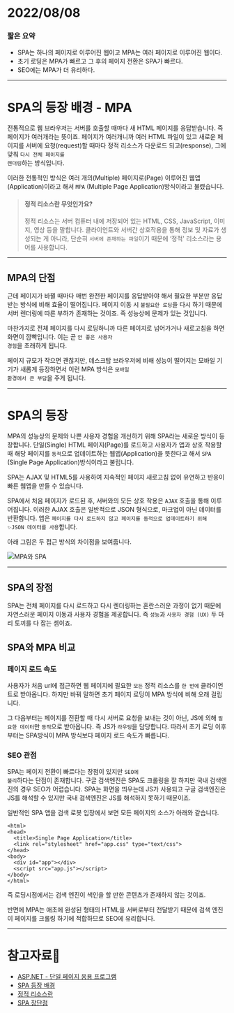 # 2022/08/08

### 짧은 요약

- SPA는 하나의 페이지로 이루어진 웹이고 MPA는 여러 페이지로 이루어진 웹이다.
- 초기 로딩은 MPA가 빠르고 그 후의 페이지 전환은 SPA가 빠르다.
- SEO에는 MPA가 더 유리하다.

---

# SPA의 등장 배경 - MPA

전통적으로 웹 브라우저는 서버를 호출할 때마다 새 HTML 페이지를 응답받습니다. 즉 페이지가 여러개라는 뜻이죠. 페이지가 여러개니까 여러 HTML 파일이 있고 새로운 페이지를 서버에 요청(request)할 때마다 정적 리소스가 다운로드 되고(response), 그에 맞춰 <code>다시 전체 페이지를 렌더링</code>하는 방식입니다.

이러한 전통적인 방식은 여러 개의(Multiple) 페이지로(Page) 이루어진 웹앱(Application)이라고 해서 <code>MPA</code> (Multiple Page Application)방식이라고 불렸습니다.

> #### 정적 리소스란 무엇인가요?
>
> 정적 리소스는 서버 컴퓨터 내에 저장되어 있는 HTML, CSS, JavaScript, 이미지, 영상 등을 말합니다. 클라이언트와 서버간 상호작용을 통해 정보 및 자료가 생성되는 게 아니라, 단순히 <code>서버에 존재하는 파일</code>이기 때문에 ‘정적' 리소스라는 용어를 사용합니다.

---

## MPA의 단점

근데 페이지가 바뀔 때마다 매번 완전한 페이지를 응답받아야 해서 필요한 부분만 응답받는 방식에 비해 효율이 떨어집니다. 페이지 이동 시 <code>불필요한 로딩</code>을 다시 하기 때문에 서버 렌더링에 따른 부하가 존재하는 것이죠. 즉 성능상에 문제가 있는 것입니다.

마찬가지로 전체 페이지를 다시 로딩하니까 다른 페이지로 넘어가거나 새로고침을 하면 화면이 깜빡입니다. 이는 곧 <code>안 좋은 사용자 경험</code>을 초래하게 됩니다.

페이지 규모가 작으면 괜찮지만, 데스크탑 브라우저에 비해 성능이 떨어지는 모바일 기기가 새롭게 등장하면서 이런 MPA 방식은 <code>모바일 환경에서 큰 부담</code>을 주게 됩니다.

---

# SPA의 등장

MPA의 성능상의 문제와 나쁜 사용자 경험을 개선하기 위해 SPA라는 새로운 방식이 등장합니다. 단일(Single) HTML 페이지(Page)를 로드하고 사용자가 앱과 상호 작용할 때 해당 페이지를 <code>동적</code>으로 업데이트하는 웹앱(Application)을 뜻한다고 해서 <code>SPA</code> (Single Page Application)방식이라고 불립니다.

SPA는 AJAX 및 HTML5를 사용하여 지속적인 페이지 새로고침 없이 유연하고 반응이 빠른 웹앱을 만들 수 있습니다.

SPA에서 처음 페이지가 로드된 후, 서버와의 모든 상호 작용은 <code>AJAX</code> 호출을 통해 이루어집니다. 이러한 AJAX 호출은 일반적으로 JSON 형식으로, 마크업이 아닌 데이터를 반환합니다. 앱은 <code>페이지를 다시 로드하지 않고 페이지를 동적으로 업데이트하기 위해 ✨JSON 데이터를 사용</code>합니다.

아래 그림은 두 접근 방식의 차이점을 보여줍니다.

![MPA와 SPA](https://velog.velcdn.com/images/dikum98/post/5054f040-7727-450e-bcfd-831cefe4c3f2/image.png)

---

## SPA의 장점

SPA는 전체 페이지를 다시 로드하고 다시 렌더링하는 혼란스러운 과정이 없기 때문에 자연스러운 페이지 이동과 사용자 경험을 제공합니다. 즉 <code>성능</code>과 <code>사용자 경험 (UX)</code> 두 마리 토끼를 다 잡는 셈이죠.

## SPA와 MPA 비교

### 페이지 로드 속도

사용자가 처음 url에 접근하면 웹 페이지에 필요한 <code>모든</code> 정적 리소스를 <code>한 번에</code> 클라이언트로 받아옵니다. 하지만 바꿔 말하면 초기 페이지 로딩이 MPA 방식에 비해 오래 걸립니다.

그 다음부터는 페이지를 전환할 때 다시 서버로 요청을 보내는 것이 아닌, JS에 의해 <code>필요한 데이터</code>만 <code>동적</code>으로 받아옵니다. 즉 JS가 <code>라우팅</code>을 담당합니다. 따라서 초기 로딩 이후부터는 SPA방식이 MPA 방식보다 페이지 로드 속도가 빠릅니다.

### SEO 관점

SPA는 페이지 전환이 빠르다는 장점이 있지만 <code>SEO에 불리</code>하다는 단점이 존재합니다. 구글 검색엔진은 SPA도 크롤링을 잘 하지만 국내 검색엔진의 경우 SEO가 어렵습니다. SPA는 화면을 띄우는데 JS가 사용되고 구글 검색엔진은 JS를 해석할 수 있지만 국내 검색엔진은 JS를 해석하지 못하기 때문이죠.

일반적인 SPA 앱을 검색 로봇 입장에서 보면 모든 페이지의 소스가 아래와 같습니다.

```
<html>
<head>
  <title>Single Page Application</title>
  <link rel="stylesheet" href="app.css" type="text/css">
</head>
<body>
  <div id="app"></div>
  <script src="app.js"></script>
</body>
</html>
```

즉 로딩시점에서는 검색 엔진이 색인을 할 만한 콘텐츠가 존재하지 않는 것이죠.

반면에 MPA는 애초에 완성된 형태의 HTML을 서버로부터 전달받기 때문에 검색 엔진이 페이지를 크롤링 하기에 적합하므로 SEO에 유리합니다.

---

# 참고자료📔

- [ASP.NET - 단일 페이지 응용 프로그램](https://docs.microsoft.com/en-us/archive/msdn-magazine/2013/november/asp-net-single-page-applications-build-modern-responsive-web-apps-with-asp-net)
- [SPA 등장 배경](https://velog.io/@0307kwon/%EC%9B%B9%EC%9D%80-%EC%96%B4%EB%96%BB%EA%B2%8C-%EB%8F%99%EC%9E%91%ED%95%A0%EA%B9%8C-1.-%EC%82%AC%EC%9A%A9%EC%9E%90%EA%B0%80-%EC%9B%B9%ED%8E%98%EC%9D%B4%EC%A7%80%EB%A5%BC-%EB%B3%B4%EA%B8%B0%EA%B9%8C%EC%A7%80)
- [정적 리소스란](https://whitepro.tistory.com/332)
- [SPA 장단점](https://medium.com/aha-official/%EC%95%84%ED%95%98-%ED%94%84%EB%A1%A0%ED%8A%B8-%EA%B0%9C%EB%B0%9C%EA%B8%B0-1-spa%EC%99%80-ssr%EC%9D%98-%EC%9E%A5%EB%8B%A8%EC%A0%90-%EA%B7%B8%EB%A6%AC%EA%B3%A0-nuxt-js-cafdc3ac2053)

